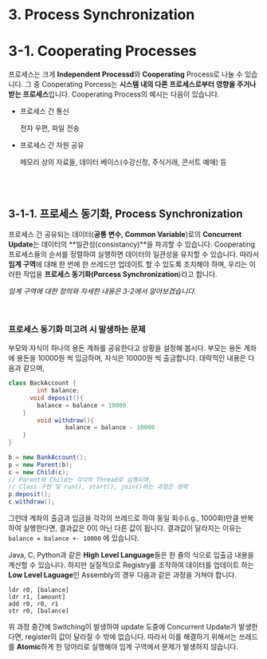 # 3. Process Synchronization

# 3-1. Cooperating Processes

프로세스는 크게 **Independent Processd**와 **Cooperating** Process로 나눌 수 있습니다. 그 중 Cooperating Porcess는 **시스템 내의 다른 프로세스로부터 영향을 주거나 받는 프로세스**입니다. Cooperating Process의 예시는 다음이 있습니다.

- 프로세스 간 통신

  전자 우편, 파일 전송

- 프로세스 간 자원 공유

  메모리 상의 자료들, 데이터 베이스(수강신청, 주식거래, 콘서트 예매) 등

<br>

<br>

## 3-1-1. 프로세스 동기화, Process Synchronization

프로세스 간 공유되는 데이터(**공통 변수, Common Variable**)로의 **Concurrent Update**는 데이터의 **일관성(consistancy)**을 파괴할 수 있습니다. Cooperating 프로세스들의 순서를 정렬하여 실행하면 데이터의 일관성을 유지할 수 있습니다. 따라서 **임계 구역**에 대해 한 번에 한 쓰레드만 업데이트 할 수 있도록 조치해야 하며, 우리는 이러한 작업을 **프로세스 동기화(Porcess Synchronization**)라고 합니다.

_임계 구역에 대한 정의와 자세한 내용은 3-2에서 알아보겠습니다._

<br>

### 프로세스 동기화 미고려 시 발생하는 문제

부모와 자식이 하나의 용돈 계좌를 공유한다고 상황을 설정해 봅시다. 부모는 용돈 계좌에 용돈을 10000원 씩 입금하며, 자식은 10000원 씩 출금합니다. 대략적인 내용은 다음과 같으며, 

```java
class BackAccount {
		int balance;
	  void deposit(){
        balance = balance + 10000
    }
		void withdraw(){
				balance = balance - 10000
    }
}
				
b = new BankAccount();
p = new Parent(b);
c = new Child(c);
// Parent와 Child는 각각의 Thread로 실행되며,
// Class 구현 및 run(), start(), join()하는 과정은 생략
p.deposit();
c.withdraw();
```

그런데 계좌의 출금과 입금을 각각의 쓰레드로 하여 동일 회수(i.g., 1000회)만큼 반복하여 실행한다면, 결과값은 0이 아닌 다른 값이 됩니다. 결과값이 달라지는 이유는 `balance = balance +- 10000` 에 있습니다.

Java, C, Python과 같은 **High Level Language**들은 한 줄의 식으로 입출금 내용을 계산할 수 있습니다. 하지만 실질적으로 Registry를 조작하여 데이터를 업데이트 하는 **Low Level Laguage**인 Assembly의 경우 다음과 같은 과정을 거쳐야 합니다.

```assembly
ldr r0, [balance]
ldr r1, [amount]
add r0, r0, r1
str r0, [balance]
```

위 과정 중간에 Switching이 발생하여 update 도중에 Concurrent Update가 발생한다면, register의 값이 달라질 수 밖에 없습니다. 따라서 이를 해결하기 위해서는 쓰레드를 **Atomic**하게 한 덩어리로 실행해야 임계 구역에서 문제가 발생하지 않습니다.